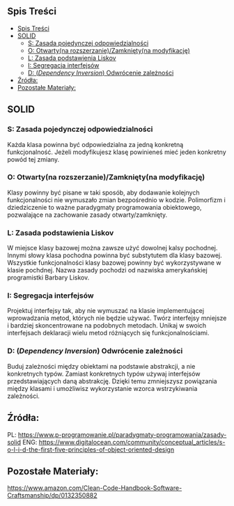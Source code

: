 ## Spis Treści
- [Spis Treści](#spis-treści)
- [SOLID](#solid)
  - [S: Zasada pojedynczej odpowiedzialności](#s-zasada-pojedynczej-odpowiedzialności)
  - [O: Otwarty(na rozszerzanie)/Zamknięty(na modyfikację)](#o-otwartyna-rozszerzaniezamkniętyna-modyfikację)
  - [L: Zasada podstawienia Liskov](#l-zasada-podstawienia-liskov)
  - [I: Segregacja interfejsów](#i-segregacja-interfejsów)
  - [D: (*Dependency Inversion*) Odwrócenie zależności](#d-dependency-inversion-odwrócenie-zależności)
- [Źródła:](#źródła)
- [Pozostałe Materiały:](#pozostałe-materiały)

## SOLID
### S: Zasada pojedynczej odpowiedzialności

Każda klasa powinna być odpowiedzialna za jedną konkretną funkcjonalność. Jeżeli modyfikujesz klasę powinieneś mieć jeden konkretny powód tej zmiany.

### O: Otwarty(na rozszerzanie)/Zamknięty(na modyfikację)

Klasy powinny być pisane w taki sposób, aby dodawanie kolejnych funkcjonalności nie wymuszało zmian bezpośrednio w kodzie. Polimorfizm i dziedziczenie to ważne paradygmaty programowania obiektowego, pozwalające na zachowanie zasady otwarty/zamknięty.


### L: Zasada podstawienia Liskov

W miejsce klasy bazowej można zawsze użyć dowolnej kalsy pochodnej. Innymi słowy klasa pochodna powinna być substytutem dla klasy bazowej. Wszystkie funkcjonalności klasy bazowej powinny być wykorzystywane w klasie pochdnej. Nazwa zasady pochodzi od nazwiska amerykańskiej programistki Barbary Liskov. 

### I: Segregacja interfejsów

Projektuj interfejsy tak, aby nie wymuszać na klasie implementującej wprowadzania metod, których nie będzie używać. Twórz interfejsy mniejsze i bardziej skoncentrowane na podobnych metodach. Unikaj w swoich interfejsach deklaracji wielu metod różniących się funkcjonalnościami.

### D: (*Dependency Inversion*) Odwrócenie zależności

Buduj zależności między obiektami na podstawie abstrakcji, a nie konkretnych typów. Zamiast konkretnych typów używaj interfejsów przedstawiających daną abstrakcję. Dzięki temu zmniejszysz powiązania między klasami i umożliwisz wykorzystanie wzorca wstrzykiwania zależności.

## Źródła:

PL: https://www.p-programowanie.pl/paradygmaty-programowania/zasady-solid
ENG: https://www.digitalocean.com/community/conceptual_articles/s-o-l-i-d-the-first-five-principles-of-object-oriented-design

## Pozostałe Materiały:

https://www.amazon.com/Clean-Code-Handbook-Software-Craftsmanship/dp/0132350882
